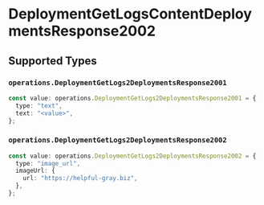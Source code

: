 # DeploymentGetLogsContentDeploymentsResponse2002


## Supported Types

### `operations.DeploymentGetLogs2DeploymentsResponse2001`

```typescript
const value: operations.DeploymentGetLogs2DeploymentsResponse2001 = {
  type: "text",
  text: "<value>",
};
```

### `operations.DeploymentGetLogs2DeploymentsResponse2002`

```typescript
const value: operations.DeploymentGetLogs2DeploymentsResponse2002 = {
  type: "image_url",
  imageUrl: {
    url: "https://helpful-gray.biz",
  },
};
```

